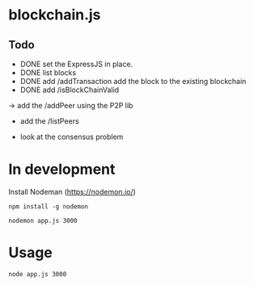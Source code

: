 # blockchain.js

## Todo

- DONE set the ExpressJS in place.
- DONE list blocks
- DONE add /addTransaction
       add the block to the existing blockchain
- DONE add /isBlockChainValid

-> add the /addPeer using the P2P lib

- add the /listPeers

- look at the consensus problem

# In development
Install Nodeman (https://nodemon.io/)
```
npm install -g nodemon
```

```
nodemon app.js 3000
```

# Usage

```
node app.js 3000
```
